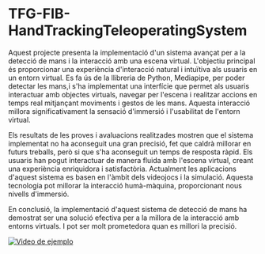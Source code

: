 # TFG-FIB-HandTrackingTeleoperatingSystem
Aquest projecte presenta la implementació d'un sistema avançat per a la detecció de mans i la interacció amb una escena virtual. L'objectiu principal és proporcionar una experiència d'interacció natural i intuïtiva als usuaris en un entorn virtual. Es fa ús de la llibreria de Python, Mediapipe, per poder detectar les mans,i s'ha implementat una interfície que permet als usuaris interactuar amb objectes virtuals, navegar per l'escena i realitzar accions en temps real mitjançant moviments i gestos de les mans. Aquesta interacció millora significativament la sensació d'immersió i l'usabilitat de l'entorn virtual.

Els resultats de les proves i avaluacions realitzades mostren que el sistema implementat no ha aconseguit una gran precisió, fet que caldrà millorar en futurs treballs, però si que s'ha aconseguit un temps de resposta ràpid. Els usuaris han pogut interactuar de manera fluida amb l'escena virtual, creant una experiència enriquidora i satisfactòria. Actualment les aplicacions d'aquest sistema es basen en l'àmbit dels videojocs i la simulació. Aquesta tecnologia pot millorar la interacció humà-màquina, proporcionant nous nivells d'immersió.

En conclusió, la implementació d'aquest sistema de detecció de mans ha demostrat ser una solució efectiva per a la millora de la interacció amb entorns virtuals. I pot ser molt prometedora quan es millori la precisió.   

[![Video de ejemplo](https://i.ytimg.com/an_webp/NJEDLqp6sXE/mqdefault_6s.webp?du=3000&sqp=CNiSx6QG&rs=AOn4CLDyAAep5lW5fusbqCtLUwcNNcPZUw)](https://www.youtube.com/channel/UCKg-tTnbKX2ZNIl71LYtyfA)
